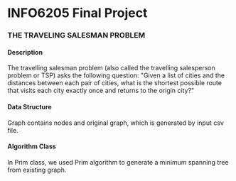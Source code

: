 # INFO6205 Final Project

### THE TRAVELING SALESMAN PROBLEM

#### Description
The travelling salesman problem (also called the travelling salesperson problem or TSP) asks the following question: "Given a list of cities and the distances between each pair of cities, what is the shortest possible route that visits each city exactly once and returns to the origin city?"

#### Data Structure
Graph contains nodes and original graph, which is generated by input csv file.

#### Algorithm Class
In Prim class, we used Prim algorithm to generate a minimum spanning tree from existing graph.
